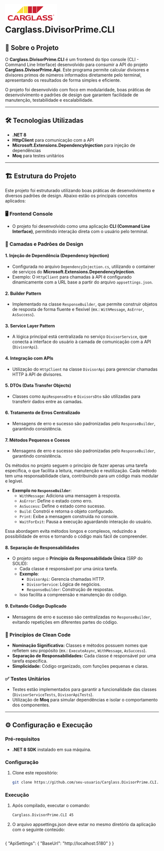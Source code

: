 # ![Logo](assets/images/logo.png) Carglass.DivisorPrime.CLI

## 📖 Sobre o Projeto

O **Carglass.DivisorPrime.CLI** é um frontend do tipo console (CLI - Command Line Interface) desenvolvido para consumir a API do projeto **Carglass.DivisorPrime.Api**. Este programa permite calcular divisores e divisores primos de números informados diretamente pelo terminal, apresentando os resultados de forma simples e eficiente.

O projeto foi desenvolvido com foco em modularidade, boas práticas de desenvolvimento e padrões de design que garantem facilidade de manutenção, testabilidade e escalabilidade.

---

## 🛠️ Tecnologias Utilizadas

- **.NET 8**
- **HttpClient** para comunicação com a API
- **Microsoft.Extensions.DependencyInjection** para injeção de dependências
- **Moq** para testes unitários

---

## 🏗️ Estrutura do Projeto

Este projeto foi estruturado utilizando boas práticas de desenvolvimento e diversos padrões de design. Abaixo estão os principais conceitos aplicados:

### 🖥️ Frontend Console
- O projeto foi desenvolvido como uma aplicação **CLI (Command Line Interface)**, permitindo interação direta com o usuário pelo terminal.

### 🔗 Camadas e Padrões de Design

#### **1. Injeção de Dependência (Dependency Injection)**
- Configurada no arquivo `DependencyInjection.cs`, utilizando o container de serviços do **Microsoft.Extensions.DependencyInjection**.
- Exemplo: O `HttpClient` para chamadas à API é configurado dinamicamente com a URL base a partir do arquivo `appsettings.json`.

#### **2. Builder Pattern**
- Implementado na classe `ResponseBuilder`, que permite construir objetos de resposta de forma fluente e flexível (ex.: `WithMessage`, `AsError`, `AsSuccess`).

#### **3. Service Layer Pattern**
- A lógica principal está centralizada no serviço `DivisorService`, que conecta a interface do usuário à camada de comunicação com a API (`DivisorApi`).

#### **4. Integração com APIs**
- Utilização do `HttpClient` na classe `DivisorApi` para gerenciar chamadas HTTP à API de divisores.

#### **5. DTOs (Data Transfer Objects)**
- Classes como `ApiResponseDto` e `DivisorsDto` são utilizadas para transferir dados entre as camadas.

#### **6. Tratamento de Erros Centralizado**
- Mensagens de erro e sucesso são padronizadas pelo `ResponseBuilder`, garantindo consistência.

#### **7. Métodos Pequenos e Coesos**
- Mensagens de erro e sucesso são padronizadas pelo `ResponseBuilder`, garantindo consistência.

Os métodos no projeto seguem o princípio de fazer apenas uma tarefa específica, o que facilita a leitura, manutenção e reutilização. Cada método tem uma responsabilidade clara, contribuindo para um código mais modular e legível.

- **Exemplo no `ResponseBuilder`**:
  - `WithMessage`: Adiciona uma mensagem à resposta.
  - `AsError`: Define o estado como erro.
  - `AsSuccess`: Define o estado como sucesso.
  - `Build`: Constrói e retorna o objeto configurado.
  - `Print`: Exibe a mensagem construída no console.
  - `WaitForExit`: Pausa a execução aguardando interação do usuário.

Essa abordagem evita métodos longos e complexos, reduzindo a possibilidade de erros e tornando o código mais fácil de compreender.

#### **8. Separação de Responsabilidades**

- O projeto segue o **Princípio da Responsabilidade Única** (SRP do SOLID):
  - Cada classe é responsável por uma única tarefa.
  - **Exemplo**:
    - `DivisorApi`: Gerencia chamadas HTTP.
    - `DivisorService`: Lógica de negócios.
    - `ResponseBuilder`: Construção de respostas.
  - Isso facilita a compreensão e manutenção do código.

#### **9. Evitando Código Duplicado**

- Mensagens de erro e sucesso são centralizadas no `ResponseBuilder`, evitando repetições em diferentes partes do código.

### 🧼 Princípios de Clean Code
- **Nominação Significativa:** Classes e métodos possuem nomes que refletem seu propósito (ex.: `ExecuteAsync`, `WithMessage`, `AsSuccess`).
- **Separação de Responsabilidades:** Cada classe é responsável por uma tarefa específica.
- **Simplicidade:** Código organizado, com funções pequenas e claras.

### ✅ Testes Unitários
- Testes estão implementados para garantir a funcionalidade das classes (`DivisorServiceTests`, `DivisorApiTests`).
- Utilização de **Moq** para simular dependências e isolar o comportamento dos componentes.

---

## ⚙️ Configuração e Execução

### Pré-requisitos
- **.NET 8 SDK** instalado em sua máquina.

### Configuração
1. Clone este repositório:
   ```bash
   git clone https://github.com/seu-usuario/Carglass.DivisorPrime.CLI.git

### Execução
1. Após compilado, executar o comando:
   ```bash
   Carglass.DivisorPrime.CLI 45

2. O arquivo appsettings.json deve estar no mesmo diretório da aplicação com o seguinte conteúdo:
   ```json
{
  "ApiSettings": {
    "BaseUrl": "http://localhost:5180"
  }
}
   

